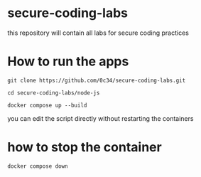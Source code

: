 # secure-coding-labs
this repository will contain all labs for secure coding practices

# How to run the apps
`git clone https://github.com/0c34/secure-coding-labs.git`

`cd secure-coding-labs/node-js`

`docker compose up --build`

you can edit the script directly without restarting the containers

# how to stop the container

`docker compose down`


